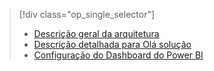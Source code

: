 > [!div class="op_single_selector"]
> * [Descrição geral da arquitetura](../articles/machine-learning/cortana-analytics-playbook-vehicle-telemetry.md)
> * [Descrição detalhada para Olá solução](../articles/machine-learning/cortana-analytics-playbook-vehicle-telemetry-deep-dive.md)
> * [Configuração do Dashboard do Power BI](../articles/machine-learning/cortana-analytics-playbook-vehicle-telemetry-powerbi.md)
> 
> 

